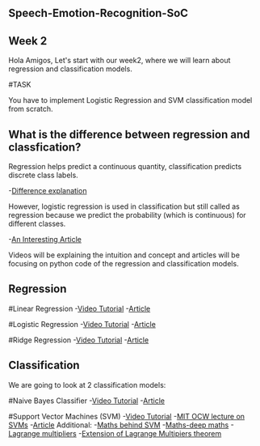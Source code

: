 ## Speech-Emotion-Recognition-SoC
## Week 2

Hola Amigos, Let's start with our week2, where we will learn about regression and classification models.

#TASK 

 You have to implement Logistic Regression and SVM classification model from scratch.

## What is the difference between regression and classfication?
Regression helps predict a continuous quantity, classification predicts discrete class labels.

-[Difference explanation](https://www.javatpoint.com/regression-vs-classification-in-machine-learning)

However, logistic regression is used in classification but still called as regression because we predict the probability (which is continuous) for different classes.

-[An Interesting Article](https://ashish-mehta.medium.com/why-is-logistic-regression-called-regression-if-it-is-a-classification-algorithm-9c2a166e7b74)

Videos will be explaining the intuition and concept and articles will be focusing on python code of the regression and classification models.

## Regression
#Linear Regression
-[Video Tutorial](https://youtu.be/7ArmBVF2dCs?si=A9VVZMGBa51alAIJ)
-[Article](https://www.geeksforgeeks.org/linear-regression-implementation-from-scratch-using-python/)

#Logistic Regression
-[Video Tutorial](https://youtu.be/yIYKR4sgzI8?si=h-myOtJxpLLIoXB-)
-[Article](https://www.geeksforgeeks.org/implementation-of-logistic-regression-from-scratch-using-python/)

#Ridge Regression
-[Video Tutorial](https://youtu.be/Q81RR3yKn30?si=PSsC-qxrluSk_eLp)
-[Article](https://www.geeksforgeeks.org/implementation-of-ridge-regression-from-scratch-using-python/)

## Classification
We are going to look at 2 classification models:

#Naive Bayes Classifier
-[Video Tutorial](https://youtu.be/O2L2Uv9pdDA?si=gIi_vdJOZmGimaJ-)
-[Article](https://www.geeksforgeeks.org/naive-bayes-classifiers/)

#Support Vector Machines (SVM)
-[Video Tutorial](https://youtu.be/ny1iZ5A8ilA?si=3wjFV4-fxQjY5mVT)
-[MIT OCW lecture on SVMs](https://youtu.be/_PwhiWxHK8o) 
-[Article](https://medium.com/@gallettilance/support-vector-machines-16241417ee6d)
Additional:
-[Maths behind SVM](https://ankitnitjsr13.medium.com/math-behind-support-vector-machine-svm-5e7376d0ee4d)
-[Maths-deep maths](https://www.analyticsvidhya.com/blog/2020/10/the-mathematics-behind-svm/)
-[Lagrange multipliers](https://en.wikipedia.org/wiki/Lagrange_multiplier#:~:text=The%20Lagrange%20multiplier%20theorem%20states,the%20gradients%20of%20the%20constraints%20)
-[Extension of Lagrange Multipiers theorem](https://en.wikipedia.org/wiki/Karush%E2%80%93Kuhn%E2%80%93Tucker_conditions)